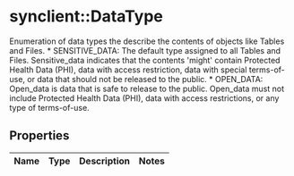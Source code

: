 # synclient::DataType

Enumeration of data types the describe the contents of objects like Tables and Files.  * SENSITIVE_DATA: The default type assigned to all Tables and Files. Sensitive_data indicates that the contents 'might' contain Protected Health Data (PHI), data with access restriction, data with special terms-of-use, or data that should not be released to the public.  * OPEN_DATA: Open_data is data that is safe to release to the public. Open_data must not include Protected Health Data (PHI), data with access restrictions, or any type of terms-of-use. 
## Properties
Name | Type | Description | Notes
------------ | ------------- | ------------- | -------------


